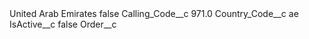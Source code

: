 <?xml version="1.0" encoding="UTF-8"?>
<CustomMetadata xmlns="http://soap.sforce.com/2006/04/metadata" xmlns:xsi="http://www.w3.org/2001/XMLSchema-instance" xmlns:xsd="http://www.w3.org/2001/XMLSchema">
    <label>United Arab Emirates</label>
    <protected>false</protected>
    <values>
        <field>Calling_Code__c</field>
        <value xsi:type="xsd:double">971.0</value>
    </values>
    <values>
        <field>Country_Code__c</field>
        <value xsi:type="xsd:string">ae</value>
    </values>
    <values>
        <field>IsActive__c</field>
        <value xsi:type="xsd:boolean">false</value>
    </values>
    <values>
        <field>Order__c</field>
        <value xsi:nil="true"/>
    </values>
</CustomMetadata>
